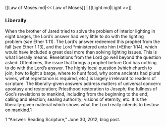[[Law of Moses.md|<< Law of Moses]]  |  [[Light.md|Light >>]]

### Liberally
When the brother of Jared tried to solve the problem of interior lighting in eight barges, the Lord’s answer had very little to do with the lighting problem (*see* Ether 1:11). The Lord’s answer redeemed this prophet from the fall (*see* Ether 1:13), and the Lord *ministered unto him (*Ether 1:14), which would have included a great deal more than solving lighting issues. This is what liberally means. Revelations from the Lord go well beyond the question asked. Oftentimes, the issue that brings a prophet before God has nothing to do with the Lord’s answer. The highly local question (which church to join, how to light a barge, where to hunt food, why some ancients had plural wives, what repentance is required, etc.) is largely irrelevant to readers of scripture. The liberally-given answers address matters of universal concern: apostasy and restoration; Priesthood restoration to Joseph; the fullness of God’s revelations to mankind, including from the beginning to the end; calling and election; sealing authority; visions of eternity, etc. It is the liberally-given material which shows what the Lord really intends to bestow on mankind.1



1 “Answer: Reading Scripture,” June 30, 2012, blog post.